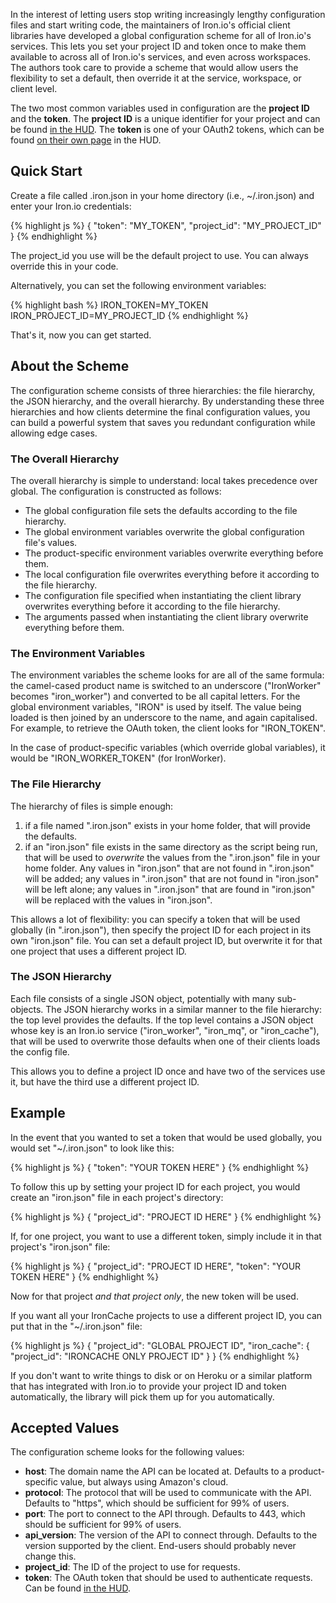 <p>In the interest of letting users stop writing increasingly lengthy configuration files and start writing code, the maintainers of Iron.io's official client libraries have developed a global configuration scheme for all of Iron.io's services. This lets you set your project ID and token once to make them available to across all of Iron.io's services, and even across workspaces. The authors took care to provide a scheme that would allow users the flexibility to set a default, then override it at the service, workspace, or client level.</p>

<p>The two most common variables used in configuration are the <strong>project ID</strong> and the <strong>token</strong>. The <strong>project ID</strong> is a unique identifier for your project and can be found <a href="https://hud.iron.io">in the HUD</a>. The <strong>token</strong> is one of your OAuth2 tokens, which can be found <a href="https://hud.iron.io/tokens">on their own page</a> in the HUD.</p>

<h2>Quick Start</h2>

<p>Create a file called <span class="fixed-width">.iron.json</span> in your home directory (i.e., <span class="fixed-width">~/.iron.json</span>) and enter your Iron.io credentials:</p>

{% highlight js %}
{
    "token": "MY_TOKEN",
    "project_id": "MY_PROJECT_ID"
 }
{% endhighlight %}

<p>The project_id you use will be the default project to use. You can always override this in your code.</p>

<p>Alternatively, you can set the following environment variables:</p>

{% highlight bash %}
IRON_TOKEN=MY_TOKEN
IRON_PROJECT_ID=MY_PROJECT_ID
{% endhighlight %}

<p>That's it, now you can get started.</p>

<h2>About the Scheme</h2>

<p>The configuration scheme consists of three hierarchies: the file hierarchy, the JSON hierarchy, and the overall hierarchy. By understanding these three hierarchies and how clients determine the final configuration values, you can build a powerful system that saves you redundant configuration while allowing edge cases.</p>

<h3>The Overall Hierarchy</h3>

<p>The overall hierarchy is simple to understand: local takes precedence over global. The configuration is constructed as follows:</p>

<ul>
  <li>The global configuration file sets the defaults according to the file hierarchy.</li>
  <li>The global environment variables overwrite the global configuration file's values.</li>
  <li>The product-specific environment variables overwrite everything before them.</li>
  <li>The local configuration file overwrites everything before it according to the file hierarchy.</li>
  <li>The configuration file specified when instantiating the client library overwrites everything before it according to the file hierarchy.</li>
  <li>The arguments passed when instantiating the client library overwrite everything before them.</li>
</ul>

<h3>The Environment Variables</h3>

<p>The environment variables the scheme looks for are all of the same formula: the camel-cased product name is switched to an underscore ("IronWorker" becomes "iron_worker") and converted to be all capital letters. For the global environment variables, "IRON" is used by itself. The value being loaded is then joined by an underscore to the name, and again capitalised. For example, to retrieve the OAuth token, the client looks for "IRON_TOKEN".</p>

<p>In the case of product-specific variables (which override global variables), it would be "IRON_WORKER_TOKEN" (for IronWorker).</p>

<h3>The File Hierarchy</h3>

<p>The hierarchy of files is simple enough:</p>

<ol>
  <li>if a file named ".iron.json" exists in your home folder, that will provide the defaults.</li>
  <li>if an "iron.json" file exists in the same directory as the script being run, that will be used to <em>overwrite</em> the values from the ".iron.json" file in your home folder. Any values in "iron.json" that are not found in ".iron.json" will be added; any values in ".iron.json" that are not found in "iron.json" will be left alone; any values in ".iron.json" that are found in "iron.json" will be replaced with the values in "iron.json".</li>
</ol>

<p>This allows a lot of flexibility: you can specify a token that will be used globally (in ".iron.json"), then specify the project ID for each project in its own "iron.json" file. You can set a default project ID, but overwrite it for that one project that uses a different project ID.</p>

<h3>The JSON Hierarchy</h3>

<p>Each file consists of a single JSON object, potentially with many sub-objects. The JSON hierarchy works in a similar manner to the file hierarchy: the top level provides the defaults. If the top level contains a JSON object whose key is an Iron.io service ("iron_worker", "iron_mq", or "iron_cache"), that will be used to overwrite those defaults when one of their clients loads the config file.</p>

<p>This allows you to define a project ID once and have two of the services use it, but have the third use a different project ID.</p>

<h2>Example</h2>

<p>In the event that you wanted to set a token that would be used globally, you would set "~/.iron.json" to look like this:</p>

{% highlight js %}
{
  "token": "YOUR TOKEN HERE"
}
{% endhighlight %}

<p>To follow this up by setting your project ID for each project, you would create an "iron.json" file in each project's directory:</p>

{% highlight js %}
{
  "project_id": "PROJECT ID HERE"
}
{% endhighlight %}

<p>If, for one project, you want to use a different token, simply include it in that project's "iron.json" file:</p>

{% highlight js %}
{
  "project_id": "PROJECT ID HERE",
  "token": "YOUR TOKEN HERE"
}
{% endhighlight %}

<p>Now for that project <em>and that project only</em>, the new token will be used.</p>

<p>If you want all your IronCache projects to use a different project ID, you can put that in the "~/.iron.json" file:</p>

{% highlight js %}
{
  "project_id": "GLOBAL PROJECT ID",
  "iron_cache": {
    "project_id": "IRONCACHE ONLY PROJECT ID"
  }
}
{% endhighlight %}

<p>If you don't want to write things to disk or on Heroku or a similar platform that has integrated with Iron.io to provide your project ID and token automatically, the library will pick them up for you automatically.</p>

<h2>Accepted Values</h2>

<p>The configuration scheme looks for the following values:</p>

<ul>
  <li><strong>host</strong>: The domain name the API can be located at. Defaults to a product-specific value, but always using Amazon's cloud.</li>
  <li><strong>protocol</strong>: The protocol that will be used to communicate with the API. Defaults to "https", which should be sufficient for 99% of users.</li>
  <li><strong>port</strong>: The port to connect to the API through. Defaults to 443, which should be sufficient for 99% of users.</li>
  <li><strong>api_version</strong>: The version of the API to connect through. Defaults to the version supported by the client. End-users should probably never change this.</li>
  <li><strong>project_id</strong>: The ID of the project to use for requests.</li>
  <li><strong>token</strong>: The OAuth token that should be used to authenticate requests. Can be found <a href="https://hud.iron.io/tokens">in the HUD</a>.</li>
</ul>
